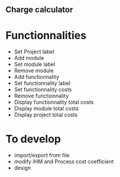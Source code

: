 ## Charge calculator

# Functionnalities
* Set Project label
* Add module
* Set module label
* Remove module
* Add functionnality
* Set functionnality label
* Set functionnality costs
* Remove functionnality
* Display functionnality total costs
* Display module total costs
* Display project total costs

# To develop
* import/export from file
* modify IHM and Process cost coefficient
* design
